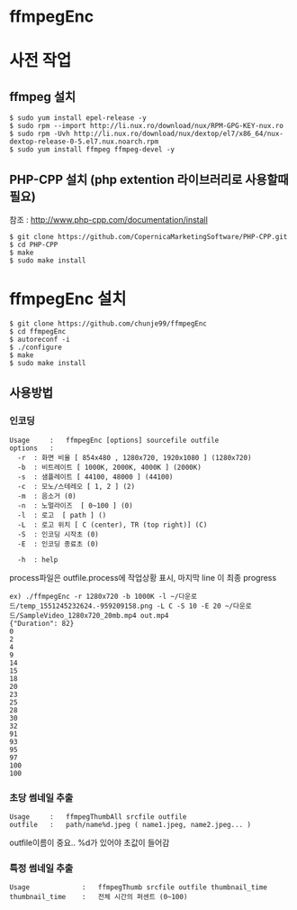 ffmpegEnc
==============
# 사전 작업
## ffmpeg 설치

```shell
$ sudo yum install epel-release -y
$ sudo rpm --import http://li.nux.ro/download/nux/RPM-GPG-KEY-nux.ro
$ sudo rpm -Uvh http://li.nux.ro/download/nux/dextop/el7/x86_64/nux-dextop-release-0-5.el7.nux.noarch.rpm
$ sudo yum install ffmpeg ffmpeg-devel -y
```
## PHP-CPP 설치  (php extention 라이브러리로 사용할때 필요)
참조 : http://www.php-cpp.com/documentation/install
```shell
$ git clone https://github.com/CopernicaMarketingSoftware/PHP-CPP.git
$ cd PHP-CPP
$ make
$ sudo make install
```

# ffmpegEnc 설치
```shell
$ git clone https://github.com/chunje99/ffmpegEnc
$ cd ffmpegEnc
$ autoreconf -i
$ ./configure
$ make
$ sudo make install
```
## 사용방법
### 인코딩
```shell
Usage     :   ffmpegEnc [options] sourcefile outfile
options   :
  -r  : 화면 비율 [ 854x480 , 1280x720, 1920x1080 ] (1280x720)
  -b  : 비트레이트 [ 1000K, 2000K, 4000K ] (2000K)
  -s  : 샘플레이트 [ 44100, 48000 ] (44100)
  -c  : 모노/스테레오 [ 1, 2 ] (2)
  -m  : 음소거 (0)
  -n  : 노멀라이즈  [ 0~100 ] (0)
  -l  : 로고  [ path ] ()
  -L  : 로고 위치 [ C (center), TR (top right)] (C)
  -S  : 인코딩 시작초 (0)
  -E  : 인코딩 종료초 (0)

  -h  : help
```
 process파일은 outfile.process에 작업상황 표시, 마지막 line 이 최종 progress
 ```
 ex) ./ffmpegEnc -r 1280x720 -b 1000K -l ~/다운로드/temp_1551245232624.-959209158.png -L C -S 10 -E 20 ~/다운로드/SampleVideo_1280x720_20mb.mp4 out.mp4
{"Duration": 82}
0
2
4
9
14
15
18
20
23
25
28
30
32
91
93
95
97
100
100
```
###  초당 썸네일 추출
```shell
Usage     :   ffmpegThumbAll srcfile outfile
outfile   :   path/name%d.jpeg ( name1.jpeg, name2.jpeg... )
```
outfile이름이 중요.. %d가 있어야 초값이 들어감

###  특정 썸네일 추출
```shell
Usage             :   ffmpegThumb srcfile outfile thumbnail_time
thumbnail_time    :   전체 시간의 퍼센트 (0~100)
```
